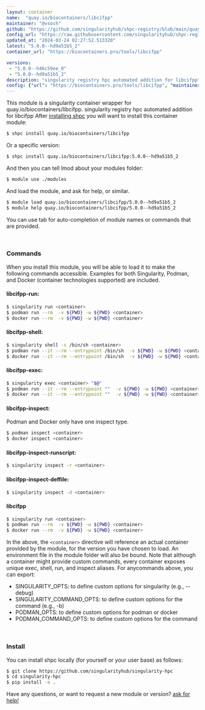 ```yaml
---
layout: container
name:  "quay.io/biocontainers/libcifpp"
maintainer: "@vsoch"
github: "https://github.com/singularityhub/shpc-registry/blob/main/quay.io/biocontainers/libcifpp/container.yaml"
config_url: "https://raw.githubusercontent.com/singularityhub/shpc-registry/main/quay.io/biocontainers/libcifpp/container.yaml"
updated_at: "2024-03-24 02:27:52.513320"
latest: "5.0.0--hd9a51b5_2"
container_url: "https://biocontainers.pro/tools/libcifpp"

versions:
 - "5.0.0--h46c59ee_0"
 - "5.0.0--hd9a51b5_2"
description: "singularity registry hpc automated addition for libcifpp"
config: {"url": "https://biocontainers.pro/tools/libcifpp", "maintainer": "@vsoch", "description": "singularity registry hpc automated addition for libcifpp", "latest": {"5.0.0--hd9a51b5_2": "sha256:f5870c8cea236d1e532de1024f55ec92a8b0b29cc2e4e55b2b5609cf42578cef"}, "tags": {"5.0.0--h46c59ee_0": "sha256:339abdd36e61aeb29221d0de8d0ceb05f96eec657ca3ffb0d4ba86cb568f2734", "5.0.0--hd9a51b5_2": "sha256:f5870c8cea236d1e532de1024f55ec92a8b0b29cc2e4e55b2b5609cf42578cef"}, "docker": "quay.io/biocontainers/libcifpp"}
---
```


This module is a singularity container wrapper for quay.io/biocontainers/libcifpp.
singularity registry hpc automated addition for libcifpp
After [installing shpc](#install) you will want to install this container module:


```bash
$ shpc install quay.io/biocontainers/libcifpp
```

Or a specific version:

```bash
$ shpc install quay.io/biocontainers/libcifpp:5.0.0--hd9a51b5_2
```

And then you can tell lmod about your modules folder:

```bash
$ module use ./modules
```

And load the module, and ask for help, or similar.

```bash
$ module load quay.io/biocontainers/libcifpp/5.0.0--hd9a51b5_2
$ module help quay.io/biocontainers/libcifpp/5.0.0--hd9a51b5_2
```

You can use tab for auto-completion of module names or commands that are provided.

<br>

### Commands

When you install this module, you will be able to load it to make the following commands accessible.
Examples for both Singularity, Podman, and Docker (container technologies supported) are included.

#### libcifpp-run:

```bash
$ singularity run <container>
$ podman run --rm  -v ${PWD} -w ${PWD} <container>
$ docker run --rm  -v ${PWD} -w ${PWD} <container>
```

#### libcifpp-shell:

```bash
$ singularity shell -s /bin/sh <container>
$ podman run --it --rm --entrypoint /bin/sh  -v ${PWD} -w ${PWD} <container>
$ docker run --it --rm --entrypoint /bin/sh  -v ${PWD} -w ${PWD} <container>
```

#### libcifpp-exec:

```bash
$ singularity exec <container> "$@"
$ podman run --it --rm --entrypoint ""  -v ${PWD} -w ${PWD} <container> "$@"
$ docker run --it --rm --entrypoint ""  -v ${PWD} -w ${PWD} <container> "$@"
```

#### libcifpp-inspect:

Podman and Docker only have one inspect type.

```bash
$ podman inspect <container>
$ docker inspect <container>
```

#### libcifpp-inspect-runscript:

```bash
$ singularity inspect -r <container>
```

#### libcifpp-inspect-deffile:

```bash
$ singularity inspect -d <container>
```



#### libcifpp

```bash
$ singularity run <container>
$ podman run --rm  -v ${PWD} -w ${PWD} <container>
$ docker run --rm  -v ${PWD} -w ${PWD} <container>
```


In the above, the `<container>` directive will reference an actual container provided
by the module, for the version you have chosen to load. An environment file in the
module folder will also be bound. Note that although a container
might provide custom commands, every container exposes unique exec, shell, run, and
inspect aliases. For anycommands above, you can export:

 - SINGULARITY_OPTS: to define custom options for singularity (e.g., --debug)
 - SINGULARITY_COMMAND_OPTS: to define custom options for the command (e.g., -b)
 - PODMAN_OPTS: to define custom options for podman or docker
 - PODMAN_COMMAND_OPTS: to define custom options for the command

<br>

### Install

You can install shpc locally (for yourself or your user base) as follows:

```bash
$ git clone https://github.com/singularityhub/singularity-hpc
$ cd singularity-hpc
$ pip install -e .
```

Have any questions, or want to request a new module or version? [ask for help!](https://github.com/singularityhub/singularity-hpc/issues)